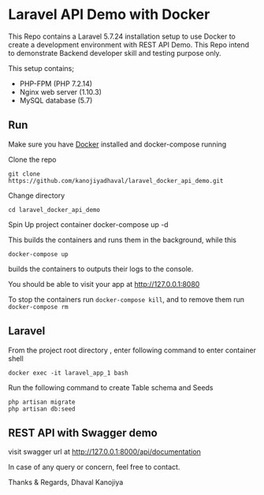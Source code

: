 # Laravel API Demo with Docker
This Repo contains a Laravel 5.7.24 installation setup to use Docker to create a development environment with REST API Demo. This Repo intend to demonstrate Backend developer skill and testing purpose only.


This setup contains;

 - PHP-FPM (PHP 7.2.14)
 - Nginx web server (1.10.3)
 - MySQL database (5.7)

## Run
Make sure you have [Docker](https://docs.docker.com/) installed and docker-compose running

 Clone the repo

    git clone https://github.com/kanojiyadhaval/laravel_docker_api_demo.git

 Change directory

    cd laravel_docker_api_demo
  
 Spin Up project container
    docker-compose up -d
    
   This builds the containers and runs them in the background, while this

    docker-compose up
   builds the containers to outputs their logs to the console.
   
   You should be able to visit your app at http://127.0.0.1:8080

To stop the containers run `docker-compose kill`, and to remove them run `docker-compose rm`

## Laravel

From the project root directory , enter following command to enter container shell

    docker exec -it laravel_app_1 bash
    
Run the following command to create Table schema and Seeds

    php artisan migrate
    php artisan db:seed

## REST API with Swagger demo

   visit swagger url at http://127.0.0.1:8000/api/documentation

   
In case of any query or concern, feel free to contact.
   

Thanks & Regards,
Dhaval Kanojiya   
